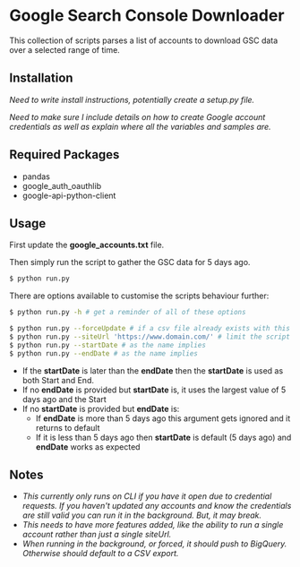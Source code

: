 # Google Search Console Downloader

This collection of scripts parses a list of accounts to download GSC data over a selected range of time.
## Installation

_Need to write install instructions, potentially create a setup.py file._

_Need to make sure I include details on how to create Google account credentials as well as explain where all the variables and samples are._

## Required Packages
- pandas
- google_auth_oauthlib
- google-api-python-client

## Usage

First update the **google_accounts.txt** file.

Then simply run the script to gather the GSC data for 5 days ago.
```bash
$ python run.py
```

There are options available to customise the scripts behaviour further:
```bash
$ python run.py -h # get a reminder of all of these options

$ python run.py --forceUpdate # if a csv file already exists with this site and date options this will delete it so it can be re-run
$ python run.py --siteUrl 'https://www.domain.com/' # limit the script to a single domain you have access to (domain needs to exactly match what is in GSC)
$ python run.py --startDate # as the name implies
$ python run.py --endDate # as the name implies
```
- If the **startDate** is later than the **endDate** then the **startDate** is used as both Start and End.
- If no **endDate** is provided but **startDate** is, it uses the largest value of 5 days ago and the Start
- If no **startDate** is provided but **endDate** is:
  - If **endDate** is more than 5 days ago this argument gets ignored and it returns to default
  - If it is less than 5 days ago then **startDate** is default (5 days ago) and **endDate** works as expected


## Notes

- _This currently only runs on CLI if you have it open due to credential requests.
If you haven't updated any accounts and know the credentials are still valid you can run it in the background. But, it may break._
- _This needs to have more features added, like the ability to run a single account rather than just a single siteUrl._
- _When running in the background, or forced, it should push to BigQuery. Otherwise should default to a CSV export._

